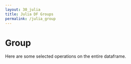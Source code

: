```yaml
---
layout: 30_julia
title: Julia DF Groups
permalink: /julia_group
---
```


# Group

Here are some selected operations on the entire dataframe.



